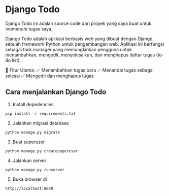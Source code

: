 # Django Todo 

Django Todo ini adalah source code dari proyek yang saya buat untuk memenuhi tugas saya. 

Django Todo adalah aplikasi berbasis web yang dibuat dengan Django, sebuah framework Python untuk pengembangan web. Aplikasi ini berfungsi sebagai task manager yang memungkinkan pengguna untuk menambahkan, mengedit, menyelesaikan, dan menghapus daftar tugas (to-do list).

📌 Fitur Utama:
✅ Menambahkan tugas baru
✅ Menandai tugas sebagai selesai
✅ Mengedit dan menghapus tugas


## Cara menjalankan Django Todo
1. Install depedencies
```
pip install -r requirements.txt
```
2. Jalankan migrasi database
```
python manage.py migrate
```
3. Buat superuser
```
python manage.py createsuperuser
```
4. Jalankan server
```
python manage.py runserver
```
5. Buka browser di 
```
http://localhost:8000
```


